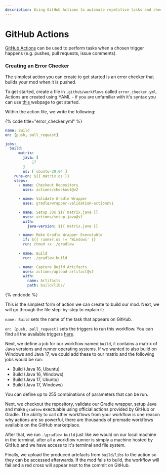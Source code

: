 ```yaml
---
description: Using GitHub Actions to automate repetitive tasks and check for errors
---
```


# GitHub Actions

[GitHub Actions](https://github.com/features/actions) can be used to perform tasks when a chosen trigger happens (e.g. pushes, pull requests, issue comments).

### Creating an Error Checker

The simplest action you can create to get started is an error checker that builds your mod when it is pushed.

To get started, create a file in `.github/workflows` called `error_checker.yml`. Actions are created using YAML - if you are unfamiliar with it's syntax you can use [this ](https://learnxinyminutes.com/docs/yaml/)webpage to get started.

Within the action file, we write the following:

{% code title="error_checker.yml" %}
```yaml
name: Build
on: [push, pull_request]

jobs:
  build:
      matrix:
        java: [
            17
        ]
        os: [ ubuntu-20.04 ]
    runs-on: ${{ matrix.os }}
    steps:
      - name: Checkout Repository
        uses: actions/checkout@v2

      - name: Validate Gradle Wrapper
        uses: gradle/wrapper-validation-action@v1

      - name: Setup JDK ${{ matrix.java }}
        uses: actions/setup-java@v1
        with:
          java-version: ${{ matrix.java }}

      - name: Make Gradle Wrapper Executable
        if: ${{ runner.os != 'Windows' }}
        run: chmod +x ./gradlew
        
      - name: Build
        run: ./gradlew build

      - name: Capture Build Artifacts
        uses: actions/upload-artifact@v2
        with:
          name: Artifacts
          path: build/libs/
```
{% endcode %}

This is the simplest form of action we can create to build our mod. Next, we will go through the file step-by-step to explain it:

`name: Build` sets the name of the task that appears on GitHub.

`on: [push, pull_request]` sets the triggers to run this workflow. You can find all the available triggers [here](https://docs.github.com/en/actions/learn-github-actions/events-that-trigger-workflows).

Next, we define a job for our workflow named `build`, it contains a matrix of Java versions and runner operating systems. If we wanted to also build on Windows and Java 17, we could add these to our matrix and the following jobs would be run:

* Build (Java 16, Ubuntu)
* Build (Java 16, Windows)
* Build (Java 17, Ubuntu)
* Build (Java 17, Windows)

You can define up to 255 combinations of parameters that can be run.

Next, we checkout the repository, validate our Gradle wrapper, setup Java and make `gradlew` exectuable using official actions provided by GitHub or Gradle. The ability to call other workflows from your workflow is one reason why actions are so powerful, there are thousands of premade workflows available on the GitHub marketplace.

After that, we run `.\gradlew build` just like we would on our local machine in the terminal, after all a workflow runner is simply a machine hosted by GitHub and we have access to it's terminal and file system.

Finally, we upload the produced artefacts from `build/libs` to the action so they can be accessed afterwards. If the mod fails to build, the workflow will fail and a red cross will appear next to the commit on GitHub.
